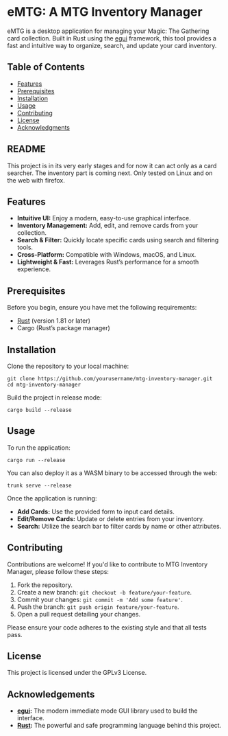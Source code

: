 # eMTG: A MTG Inventory Manager

eMTG is a desktop application for managing your Magic: The Gathering card collection. Built in Rust using the [egui](https://github.com/emilk/egui) framework, this tool provides a fast and intuitive way to organize, search, and update your card inventory.

## Table of Contents

- [Features](#features)
- [Prerequisites](#prerequisites)
- [Installation](#installation)
- [Usage](#usage)
- [Contributing](#contributing)
- [License](#license)
- [Acknowledgments](#acknowledgements)

## README

This project is in its very early stages and for now it can act only as a card searcher.
The inventory part is coming next. Only tested on Linux and on the web with firefox.

## Features

- **Intuitive UI:** Enjoy a modern, easy-to-use graphical interface.
- **Inventory Management:** Add, edit, and remove cards from your collection.
- **Search & Filter:** Quickly locate specific cards using search and filtering tools.
- **Cross-Platform:** Compatible with Windows, macOS, and Linux.
- **Lightweight & Fast:** Leverages Rust’s performance for a smooth experience.

## Prerequisites

Before you begin, ensure you have met the following requirements:

- [Rust](https://www.rust-lang.org/tools/install) (version 1.81 or later)
- Cargo (Rust’s package manager)

## Installation

Clone the repository to your local machine:

    git clone https://github.com/yourusername/mtg-inventory-manager.git
    cd mtg-inventory-manager

Build the project in release mode:

    cargo build --release

## Usage

To run the application:

    cargo run --release

You can also deploy it as a WASM binary to be accessed through the web:

    trunk serve --release

Once the application is running:

- **Add Cards:** Use the provided form to input card details.
- **Edit/Remove Cards:** Update or delete entries from your inventory.
- **Search:** Utilize the search bar to filter cards by name or other attributes.


## Contributing

Contributions are welcome! If you'd like to contribute to MTG Inventory Manager, please follow these steps:

1. Fork the repository.
2. Create a new branch: `git checkout -b feature/your-feature`.
3. Commit your changes: `git commit -m 'Add some feature'`.
4. Push the branch: `git push origin feature/your-feature`.
5. Open a pull request detailing your changes.

Please ensure your code adheres to the existing style and that all tests pass.

## License

This project is licensed under the GPLv3 License.

## Acknowledgements

- **[egui](https://github.com/emilk/egui):** The modern immediate mode GUI library used to build the interface.
- **[Rust](https://www.rust-lang.org/):** The powerful and safe programming language behind this project.
